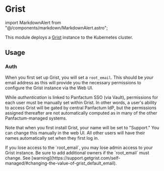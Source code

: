 # Grist

import MarkdownAlert from "@/components/markdown/MarkdownAlert.astro";

This module deploys a [Grist](https://support.getgrist.com/) instance to the Kubernetes cluster.

## Usage

### Auth

When you first set up Grist, you will set a `root_email`. This should be _your_ email address as this will provide
you the necessary permissions to configure the Grist instance via the Web UI.

While *authentication* is linked to Panfactum SSO (via Vault), permissions for each user must be manually set within
Grist. In other words, a user's ability to access Grist will be gated by central Panfactum IdP, but the
permissions assigned thereafter are not automatically computed as in many of the other Panfactum-managed systems.

Note that when you first install Grist, your name will be set to "Support." You can change this manually in the web UI. All other
users will have their names automatically set when they first log in.

<MarkdownAlert severity="warning">
    If you lose access to the `root_email`, you may lose admin access to your Grist instance. Be sure to
    add additional owners if the `root_email` must change. See [warning](https://support.getgrist.com/self-managed/#changing-the-value-of-grist_default_email).
</MarkdownAlert>

